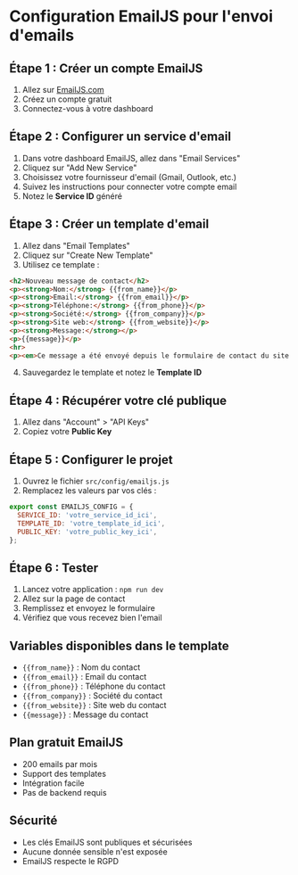 # Configuration EmailJS pour l'envoi d'emails

## Étape 1 : Créer un compte EmailJS

1. Allez sur [EmailJS.com](https://www.emailjs.com/)
2. Créez un compte gratuit
3. Connectez-vous à votre dashboard

## Étape 2 : Configurer un service d'email

1. Dans votre dashboard EmailJS, allez dans "Email Services"
2. Cliquez sur "Add New Service"
3. Choisissez votre fournisseur d'email (Gmail, Outlook, etc.)
4. Suivez les instructions pour connecter votre compte email
5. Notez le **Service ID** généré

## Étape 3 : Créer un template d'email

1. Allez dans "Email Templates"
2. Cliquez sur "Create New Template"
3. Utilisez ce template :

```html
<h2>Nouveau message de contact</h2>
<p><strong>Nom:</strong> {{from_name}}</p>
<p><strong>Email:</strong> {{from_email}}</p>
<p><strong>Téléphone:</strong> {{from_phone}}</p>
<p><strong>Société:</strong> {{from_company}}</p>
<p><strong>Site web:</strong> {{from_website}}</p>
<p><strong>Message:</strong></p>
<p>{{message}}</p>
<hr>
<p><em>Ce message a été envoyé depuis le formulaire de contact du site web Carteron Industries.</em></p>
```

4. Sauvegardez le template et notez le **Template ID**

## Étape 4 : Récupérer votre clé publique

1. Allez dans "Account" > "API Keys"
2. Copiez votre **Public Key**

## Étape 5 : Configurer le projet

1. Ouvrez le fichier `src/config/emailjs.js`
2. Remplacez les valeurs par vos clés :

```javascript
export const EMAILJS_CONFIG = {
  SERVICE_ID: 'votre_service_id_ici',
  TEMPLATE_ID: 'votre_template_id_ici', 
  PUBLIC_KEY: 'votre_public_key_ici',
};
```

## Étape 6 : Tester

1. Lancez votre application : `npm run dev`
2. Allez sur la page de contact
3. Remplissez et envoyez le formulaire
4. Vérifiez que vous recevez bien l'email

## Variables disponibles dans le template

- `{{from_name}}` : Nom du contact
- `{{from_email}}` : Email du contact  
- `{{from_phone}}` : Téléphone du contact
- `{{from_company}}` : Société du contact
- `{{from_website}}` : Site web du contact
- `{{message}}` : Message du contact

## Plan gratuit EmailJS

- 200 emails par mois
- Support des templates
- Intégration facile
- Pas de backend requis

## Sécurité

- Les clés EmailJS sont publiques et sécurisées
- Aucune donnée sensible n'est exposée
- EmailJS respecte le RGPD 